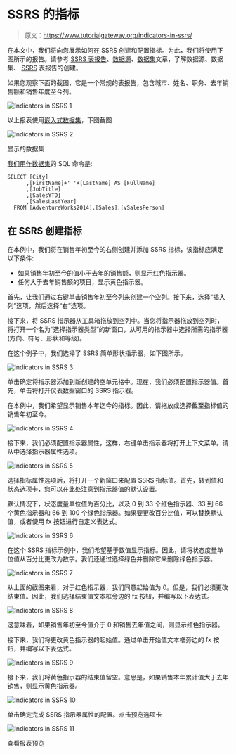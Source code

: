 # SSRS 的指标

> 原文：<https://www.tutorialgateway.org/indicators-in-ssrs/>

在本文中，我们将向您展示如何在 SSRS 创建和配置指标。为此，我们将使用下图所示的报告。请参考 [SSRS 表报告](https://www.tutorialgateway.org/ssrs-table-report/)、[数据源](https://www.tutorialgateway.org/ssrs-shared-data-source/)、[数据集](https://www.tutorialgateway.org/shared-dataset-in-ssrs/)文章，了解数据源、数据集、 [SSRS](https://www.tutorialgateway.org/ssrs/) 表报告的创建。

如果您观察下面的截图，它是一个常规的表报告，包含城市、姓名、职务、去年销售额和销售年度至今列。

![Indicators in SSRS 1](img/bdeb43c52b2feef57cbbea23c5f18463.png)

以上报表使用[嵌入式数据集](https://www.tutorialgateway.org/embedded-dataset-in-ssrs/)，下图截图

![Indicators in SSRS 2](img/3b2b736e9fe5a5a3100555d9d474a2df.png)

显示的数据集

[我们用作](https://www.tutorialgateway.org/sql/)[数据集](https://www.tutorialgateway.org/embedded-dataset-in-ssrs/)的 SQL 命令是:

```
SELECT [City]
      ,[FirstName]+' '+[LastName] AS [FullName]
      ,[JobTitle]
      ,[SalesYTD]
      ,[SalesLastYear]
  FROM [AdventureWorks2014].[Sales].[vSalesPerson]
```

## 在 SSRS 创建指标

在本例中，我们将在销售年初至今的右侧创建并添加 SSRS 指标，该指标应满足以下条件:

*   如果销售年初至今的值小于去年的销售额，则显示红色指示器。
*   任何大于去年销售额的项目，显示黄色指示器。

首先，让我们通过右键单击销售年初至今列来创建一个空列。接下来，选择“插入列”选项，然后选择“右”选项。

接下来，将 SSRS 指示器从工具箱拖放到空列中。当您将指示器拖放到空列时，将打开一个名为“选择指示器类型”的新窗口，从可用的指示器中选择所需的指示器(方向、符号、形状和等级)。

在这个例子中，我们选择了 SSRS 简单形状指示器，如下图所示。

![Indicators in SSRS 3](img/2cc4d79ef3c6199cf4416d313dffd73e.png)

单击确定将指示器添加到新创建的空单元格中。现在，我们必须配置指示器值。首先，单击将打开仪表数据窗口的 SSRS 指示器。

在本例中，我们希望显示销售本年迄今的指标。因此，请拖放或选择截至指标值的销售年初至今。

![Indicators in SSRS 4](img/e0bad02112ecb6d0ba7e1b709dd9f200.png)

接下来，我们必须配置指示器属性，这样，右键单击指示器将打开上下文菜单。请从中选择指示器属性选项。

![Indicators in SSRS 5](img/04626a303010e77a987db0f53c003f0c.png)

选择指标属性选项后，将打开一个新窗口来配置 SSRS 指标值。首先，转到值和状态选项卡，您可以在此处注意到指示器值的默认设置。

默认情况下，状态度量单位值为百分比，以及 0 到 33 个红色指示器、33 到 66 个黄色指示器和 66 到 100 个绿色指示器。如果要更改百分比值，可以替换默认值，或者使用 fx 按钮进行自定义表达式。

![Indicators in SSRS 6](img/bc6c4a15a3c8a779fc6b038464b204ec.png)

在这个 SSRS 指标示例中，我们希望基于数值显示指标。因此，请将状态度量单位值从百分比更改为数字。我们还通过选择绿色并删除它来删除绿色指示器。

![Indicators in SSRS 7](img/b7c32db1afb4604c62d79bf815b6730c.png)

从上面的截图来看，对于红色指示器，我们同意起始值为 0。但是，我们必须更改结束值。因此，我们选择结束值文本框旁边的 fx 按钮，并编写以下表达式。

![Indicators in SSRS 8](img/4a638d898bd715c1c08f9407accbfa6c.png)

这意味着，如果销售年初至今值介于 0 和销售去年值之间，则显示红色指示器。

接下来，我们将更改黄色指示器的起始值。通过单击开始值文本框旁边的 fx 按钮，并编写以下表达式。

![Indicators in SSRS 9](img/92b25e03702d2f90db11f05db4fa892f.png)

接下来，我们将黄色指示器的结束值留空。意思是，如果销售本年累计值大于去年销售，则显示黄色指示器。

![Indicators in SSRS 10](img/95edc6747c30a7b814aa535eb4467338.png)

单击确定完成 SSRS 指示器属性的配置。点击预览选项卡

![Indicators in SSRS 11](img/d66a88c506ed6f8bb20e9e269e49e942.png)

查看报表预览